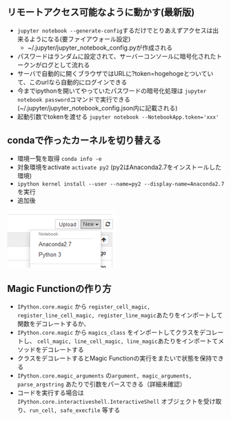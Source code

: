 ## リモートアクセス可能なように動かす(最新版)

* `jupyter notebook --generate-config`するだけでとりあえずアクセスは出来るようになる(要ファイアウォール設定)
  * ~/.jupyter/jupyter_notebook_config.pyが作成される
* パスワードはランダムに設定されて、サーバーコンソールに暗号化されたトークンがログとして流れる
* サーバで自動的に開くブラウザではURLに?token=hogehogeとついていて、このurlなら自動的にログインできる
* 今までipythonを開いてやっていたパスワードの暗号化処理は `jupyter notebook password`コマンドで実行できる(~/.jupyter/jupyter_notebook_config.json内に記載される)
* 起動引数でtokenを渡せる `jupyter notebook --NotebookApp.token='xxx'`

## condaで作ったカーネルを切り替える

* 環境一覧を取得 `conda info -e`
* 対象環境をactivate `activate py2` (py2はAnaconda2.7をインストールした環境)
* `ipython kernel install --user --name=py2 --display-name=Anaconda2.7` を実行
* 追加後

![キャプチャ](キャプチャ.png)

## Magic Functionの作り方

* `IPython.core.magic` から `register_cell_magic, register_line_cell_magic, register_line_magic`あたりをインポートして関数をデコレートするか、
* `IPython.core.magic` から `magics_class` をインポートしてクラスをデコレートし、 `cell_magic, line_cell_magic, line_magic`あたりをインポートてメソッドをデコレートする
* クラスをデコレートするとMagic Functionの実行をまたいで状態を保持できる
* `IPython.core.magic_arguments` の`argument, magic_arguments, parse_argstring` あたりで引数をパースできる（詳細未確認）
* コードを実行する場合は`IPython.core.interactiveshell.InteractiveShell` オブジェクトを受け取り、`run_cell, safe_execfile` 等する